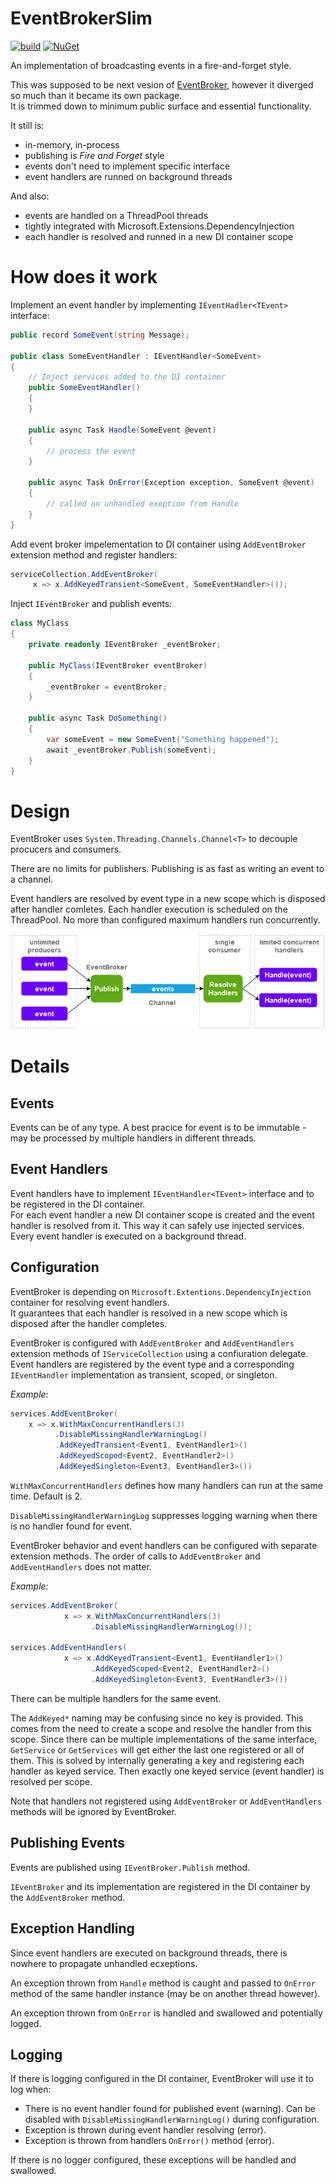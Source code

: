 # EventBrokerSlim  
  

[![build](https://github.com/petar-m/EventBrokerSlim/actions/workflows/build.yml/badge.svg)](https://github.com/petar-m/EventBrokerSlim/actions)
[![NuGet](https://img.shields.io/nuget/v/M.EventBrokerSlim.svg)](https://www.nuget.org/packages/M.EventBrokerSlim)    

An implementation of broadcasting events in a fire-and-forget style.  

This was supposed to be next vesion of [EventBroker](https://github.com/petar-m/EventBroker), however it diverged so much than it became its own package.  
It is trimmed down to minimum public surface and essential functionality.

It still is:
- in-memory, in-process
- publishing is *Fire and Forget* style  
- events don't need to implement specific interface  
- event handlers are runned on background threads  

And also:
- events are handled on a ThreadPool threads
- tightly integrated with Microsoft.Extensions.DependencyInjection
- each handler is resolved and runned in a new DI container scope

# How does it work

Implement an event handler by implementing `IEventHadler<TEvent>` interface:

```csharp
public record SomeEvent(string Message);

public class SomeEventHandler : IEventHandler<SomeEvent>
{
    // Inject services added to the DI container
    public SomeEventHandler()
    {
    }

    public async Task Handle(SomeEvent @event)
    {
        // process the event
    }

    public async Task OnError(Exception exception, SomeEvent @event)
    {
        // called on unhandled exeption from Handle 
    }
}
```

Add event broker impelementation to DI container using `AddEventBroker` extension method and register handlers:

```csharp
serviceCollection.AddEventBroker(
     x => x.AddKeyedTransient<SomeEvent, SomeEventHandler>());
```

Inject `IEventBroker` and publish events:

```csharp
class MyClass
{
    private readonly IEventBroker _eventBroker;

    public MyClass(IEventBroker eventBroker)
    {
        _eventBroker = eventBroker;
    }
    
    public async Task DoSomething()
    {
        var someEvent = new SomeEvent("Something happened");
        await _eventBroker.Publish(someEvent);
    }
}
```

# Design  

EventBroker uses `System.Threading.Channels.Channel<T>` to decouple procucers and consumers.  

There are no limits for publishers. Publishing is as fast as writing an event to a channel.  

Event handlers are resolved by event type in a new scope which is disposed after handler comletes. Each handler execution is scheduled on the ThreadPool. No more than configured maximum handlers run concurrently.
  
![](docs/event_broker.png)

# Details

## Events

Events can be of any type. A best pracice for event is to be immutable - may be processed by multiple handlers in different threads.  

## Event Handlers

Event handlers have to implement `IEventHandler<TEvent>` interface and to be registered in the DI container.  
For each event handler a new DI container scope is created and the event handler is resolved from it. This way it can safely use injected services.  
Every event handler is executed on a background thread.

## Configuration  

EventBroker is depending on `Microsoft.Extentions.DependencyInjection` container for resolving event handlers.  
It guarantees that each handler is resolved in a new scope which is disposed after the handler completes.  

EventBroker is configured with `AddEventBroker` and `AddEventHandlers` extension methods of `IServiceCollection` using a confiuration delegate.  
Event handlers are registered by the event type and a corresponding `IEventHandler` implementation as transient, scoped, or singleton.  

*Example:*
```csharp
services.AddEventBroker(
    x => x.WithMaxConcurrentHandlers(3)
          .DisableMissingHandlerWarningLog()
          .AddKeyedTransient<Event1, EventHandler1>()
          .AddKeyedScoped<Event2, EventHandler2>()
          .AddKeyedSingleton<Event3, EventHandler3>())
```  

`WithMaxConcurrentHandlers` defines how many handlers can run at the same time. Default is 2.  

`DisableMissingHandlerWarningLog` suppresses logging warning when there is no handler found for event.  

EventBroker behavior and event handlers can be configured with separate extension methods. The order of calls to `AddEventBroker` and `AddEventHandlers` does not matter. 

*Example:*
```csharp
services.AddEventBroker(
            x => x.WithMaxConcurrentHandlers(3)
                  .DisableMissingHandlerWarningLog());

services.AddEventHandlers(
            x => x.AddKeyedTransient<Event1, EventHandler1>()
                  .AddKeyedScoped<Event2, EventHandler2>()
                  .AddKeyedSingleton<Event3, EventHandler3>())
```  

There can be multiple handlers for the same event.  

The `AddKeyed*` naming may be confusing since no key is provided. This comes from the need to create a scope and resolve the handler from this scope. Since there can be multiple implementations of the same interface, `GetService` or `GetServices` will get either the last one registered or all of them. This is solved by internally generating a key and registering each handler as keyed service. Then exactly one keyed service (event handler) is resolved per scope.  


Note that handlers not registered using `AddEventBroker` or `AddEventHandlers` methods will be ignored by EventBroker.



## Publishing Events  

Events are published using `IEventBroker.Publish` method.

`IEventBroker` and its implementation are registered in the DI container by the `AddEventBroker` method.

## Exception Handling  

Since event handlers are executed on background threads, there is nowhere to propagate unhandled ecxeptions.  

An exception thrown from `Handle` method is caught and passed to `OnError` method of the same handler instance (may be on another thread however).  

An exception thrown from `OnError` is handled and swallowed and potentially logged.  

## Logging  

If there is logging configured in the DI container, EventBroker will use it to log when:  
- There is no event handler found for published event (warning). Can be disabled with `DisableMissingHandlerWarningLog()` during configuration.  
- Exception is thrown during event handler resolving (error).
- Exception is thrown from handlers `OnError()` method (error).  

If there is no logger configured, these exceptions will be handled and swallowed.
